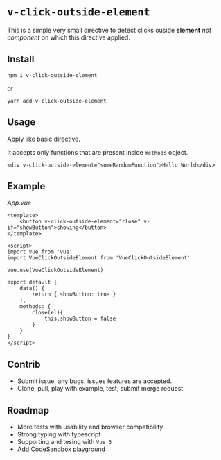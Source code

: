 # `v-click-outside-element`
This is a simple very small directive to detect clicks ouside **element** _not component_ on which this directive applied.

## Install

`npm i v-click-outside-element`

or

`yarn add v-click-outside-element`

## Usage

Apply like basic directive.

It accepts only functions that are present inside `methods` object.

`<div v-click-outside-element="someRandomFunction">Hello World</div>`

## Example

_App.vue_
```
<template>
    <button v-click-outside-element="close" v-if="showButton">showing</button>
</template>

<script>
import Vue from 'vue'
import VueClickOutsideElement from 'VueClickOutsideElement'

Vue.use(VueClickOutsideElement)

export default {
    data() {
        return { showButton: true }
    },
    methods: {
        close(el){
            this.showButton = false
        }
    }
}
</script>
```

## Contrib

* Submit issue, any bugs, issues features are accepted.
* Clone, pull, play with example, test, submit merge request

## Roadmap

* More tests with usability and browser compatibility
* Strong typing with typescript
* Supporting and tesing with `Vue 3`
* Add CodeSandbox playground
